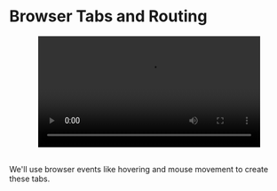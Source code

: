 # Browser Tabs and Routing

<div align="center" ><video src='https://res.cloudinary.com/betterdev/video/upload/q_auto,f_auto,w_620,h_350/v1633382836/03_-_browser_tabs_rshfqe_ufyd51.mp4' width="400"/></div>

<br>

We'll use browser events like hovering and mouse movement to create these tabs.
